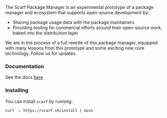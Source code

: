 The Scarf Package Manager is an experimental prototype of a package manager and ecosystem that supports open-source development by:

- Sharing package usage data with the package maintainers 
- Providing tooling for commercial efforts around their open-source work, baked into the distribution layer

We are in the process of a full rewrite of this package manager, equipped with many lessons from this prototype and some exciting new core technology. Follow us for updates.

### Documentation

See the docs [here](https://docs.scarf.sh)

### Installing

You can install `scarf` by running:

```bash
curl -L https://scarf.sh/install | bash
```
